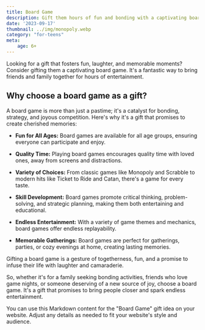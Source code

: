 ```yaml
---
title: Board Game
description: Gift them hours of fun and bonding with a captivating board game.
date: '2023-09-17'
thumbnail: ../img/monopoly.webp
category: "for-teens"
meta:
    age: 6+
---
```

Looking for a gift that fosters fun, laughter, and memorable moments? Consider gifting them a captivating board game. It's a fantastic way to bring friends and family together for hours of entertainment.

## Why choose a board game as a gift?

A board game is more than just a pastime; it's a catalyst for bonding, strategy, and joyous competition. Here's why it's a gift that promises to create cherished memories:

- **Fun for All Ages:** Board games are available for all age groups, ensuring everyone can participate and enjoy.

- **Quality Time:** Playing board games encourages quality time with loved ones, away from screens and distractions.

- **Variety of Choices:** From classic games like Monopoly and Scrabble to modern hits like Ticket to Ride and Catan, there's a game for every taste.

- **Skill Development:** Board games promote critical thinking, problem-solving, and strategic planning, making them both entertaining and educational.

- **Endless Entertainment:** With a variety of game themes and mechanics, board games offer endless replayability.

- **Memorable Gatherings:** Board games are perfect for gatherings, parties, or cozy evenings at home, creating lasting memories.

Gifting a board game is a gesture of togetherness, fun, and a promise to infuse their life with laughter and camaraderie.

So, whether it's for a family seeking bonding activities, friends who love game nights, or someone deserving of a new source of joy, choose a board game. It's a gift that promises to bring people closer and spark endless entertainment.

You can use this Markdown content for the "Board Game" gift idea on your website. Adjust any details as needed to fit your website's style and audience.
